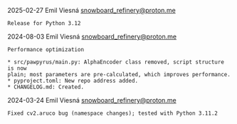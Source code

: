 2025-02-27  Emil Viesná  <snowboard_refinery@proton.me>

	Release for Python 3.12

2024-08-03  Emil Viesná  <snowboard_refinery@proton.me>

	Performance optimization

	* src/pawpyrus/main.py: AlphaEncoder class removed, script structure is now
	plain; most parameters are pre-calculated, which improves performance.
	* pyproject.toml: New repo address added.
	* CHANGELOG.md: Created.

2024-03-24  Emil Viesná  <snowboard_refinery@proton.me>

	Fixed cv2.aruco bug (namespace changes); tested with Python 3.11.2
